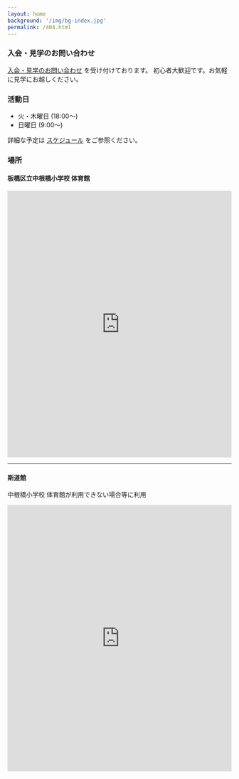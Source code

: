 ```yaml
---
layout: home
background: '/img/bg-index.jpg'
permalink: /404.html
---
```


### 入会・見学のお問い合わせ

[入会・見学のお問い合わせ](contact) を受け付けております。
初心者大歓迎です。お気軽に見学にお越しください。


### 活動日

* 火・木曜日 (18:00〜)
* 日曜日 (9:00〜)

詳細な予定は [スケジュール](schedule) をご参照ください。

### 場所

#### 板橋区立中根橋小学校 体育館

<iframe src="https://www.google.com/maps/embed?pb=!1m18!1m12!1m3!1d3237.831170690722!2d139.69913641929628!3d35.7549541907433!2m3!1f0!2f0!3f0!3m2!1i1024!2i768!4f13.1!3m3!1m2!1s0x601892c8ab701d39%3A0xf26b1735e1afde7!2z5p2_5qmL5Yy656uL5Lit5qC55qmL5bCP5a2m5qCh!5e0!3m2!1sja!2sjp!4v1746616356741!5m2!1sja!2sjp" width="100%" height="600" style="border:0;" allowfullscreen="" loading="lazy" referrerpolicy="no-referrer-when-downgrade"></iframe>

---- 

#### 斯道館

中根橋小学校 体育館が利用できない場合等に利用

<iframe src="https://www.google.com/maps/embed?pb=!1m18!1m12!1m3!1d3237.8295061174285!2d139.6964406!3d35.754995099999995!2m3!1f0!2f0!3f0!3m2!1i1024!2i768!4f13.1!3m3!1m2!1s0x60189372ef71558b%3A0xc990669e65edb5cc!2z5pav6YGT6aSo!5e0!3m2!1sja!2sjp!4v1746786586233!5m2!1sja!2sjp" width="100%" height="600" style="border:0;" allowfullscreen="" loading="lazy" referrerpolicy="no-referrer-when-downgrade"></iframe>


